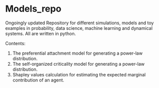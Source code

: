 # Models_repo
Ongoingly updated Repository for different simulations, models and toy examples in probability, data science, machine learning and dynamical systems. All are written in python.

Contents:
1. The preferential attachment model for generating a power-law distribution.
2. The self-organized criticality model for generating a power-law distribution.
3. Shapley values calculation for estimating the expected marginal contribution of an agent. 
